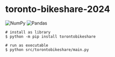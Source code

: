 # toronto-bikeshare-2024

![NumPy](https://img.shields.io/badge/numpy-%23013243.svg?style=for-the-badge&logo=numpy&logoColor=white)
![Pandas](https://img.shields.io/badge/pandas-%23150458.svg?style=for-the-badge&logo=pandas&logoColor=white)


```shell
# install as library
$ python -m pip install torontobikeshare

# run as executable
$ python src/torontobikeshare/main.py
```

